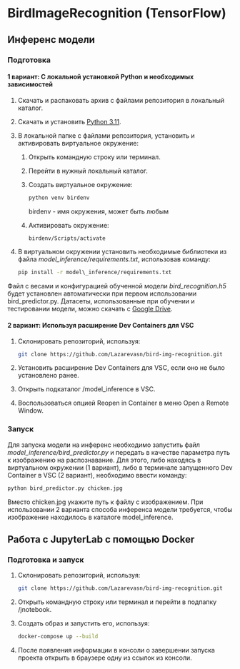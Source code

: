 # BirdImageRecognition (TensorFlow)

## Инференс модели

### Подготовка

#### 1 вариант: С локальной установкой Python и необходимых зависимостей

1. Скачать и распаковать архив с файлами репозитория в локальный каталог.
2. Скачать и установить [Python 3.11](https://www.python.org/downloads/).
3. В локальной папке с файлами репозитория, установить и активировать виртуальное окружение:
   1. Открыть командную строку или терминал.
   2. Перейти в нужный локальный каталог.
   3. Создать виртуальное окружение:

      ```bash
      python venv birdenv
      ```

      birdenv - имя окружения, может быть любым
   4. Активировать окружение:

      ```bash
      birdenv/Scripts/activate
      ```

4. В виртуальном окружении установить необходимые библиотеки из файла _model\_inference/requirements.txt_, использовав команду:

   ```bash
   pip install -r model\_inference/requirements.txt
   ```

Файл с весами и конфигурацией обученной модели _bird_recognition.h5_ будет установлен автоматически при первом использовании bird_predictor.py.
Датасеты, использованные при обучении и тестировании модели, можно скачать с [Google Drive](https://drive.google.com/drive/folders/1ZDlgOtVB-Jdkqt-cQrEdyl-QMCJwF2kq?usp=sharing).

#### 2 вариант: Используя расширение Dev Containers для VSC

1. Склонировать репозиторий, используя:

   ```bash
   git clone https://github.com/Lazarevasn/bird-img-recognition.git
   ```

2. Установить расширение Dev Containers для VSC, если оно не было установлено ранее.
3. Открыть подкаталог /model_inference в VSC.
4. Воспользоваться опцией Reopen in Container в меню Open a Remote Window.

### Запуск

Для запуска модели на инференс необходимо запустить файл _model\_inference/bird_predictor.py_ и передать в качестве параметра путь к изображению на распознавание.
Для этого, либо находясь в виртуальном окружении (1 вариант), либо в терминале запущенного Dev Container в VSC (2 вариант), необходимо ввести команду:

```bash
python bird_predictor.py chicken.jpg
```

Вместо chicken.jpg укажите путь к файлу с изображением. При использовании 2 варианта способа инференса модели требуется, чтобы изображение находилось в каталоге model_inference.

## Работа с JupyterLab с помощью Docker

### Подготовка и запуск

1. Склонировать репозиторий, используя:

   ```bash
   git clone https://github.com/Lazarevasn/bird-img-recognition.git
   ```

2. Открыть командную строку или терминал и перейти в подпапку /jnotebook.
3. Создать образ и запустить его, используя:

   ```bash
   docker-compose up --build
   ```

4. После появления информации в консоли о завершении запуска проекта открыть в браузере одну из ссылок из консоли.
